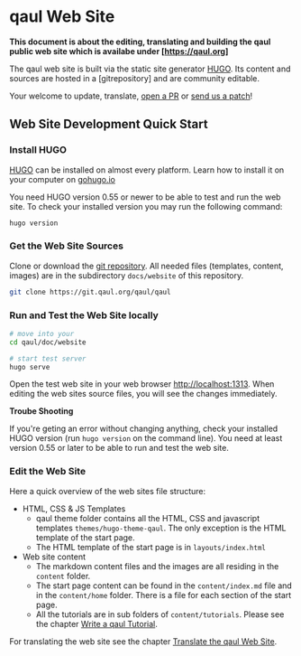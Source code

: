 # qaul Web Site

**This document is about the editing, translating and building the qaul public web site which is availabe under [https://qaul.org]**

The qaul web site is built via the static site generator [HUGO]. Its content and sources are hosted in a [gitrepository] and are community editable.

Your welcome to update, translate, [open a PR] or [send us a patch]!



## Web Site Development Quick Start
### Install HUGO

[HUGO] can be installed on almost every platform. 
Learn how to install it on your computer on [gohugo.io](https://gohugo.io/getting-started/installing#quick-install)

You need HUGO version 0.55 or newer to be able to test and run the web site.
To check your installed version you may run the following command:

```bash
hugo version
```


### Get the Web Site Sources 

Clone or download the [git repository](https://git.qaul.org/qaul/qaul). All needed files (templates, content, images) are in the subdirectory `docs/website` of this repository.

```bash
git clone https://git.qaul.org/qaul/qaul
```


### Run and Test the Web Site locally

```bash
# move into your 
cd qaul/doc/website

# start test server
hugo serve
```
Open the test web site in your web browser [http://localhost:1313](http://localhost:1313). When editing the web sites source files, you will see the changes immediately.


**Troube Shooting**

If you're geting an error without changing anything, check your installed HUGO version (run `hugo version` on the command line). You need at least version 0.55 or later to be able to run and test the web site.


### Edit the Web Site

Here a quick overview of the web sites file structure:

* HTML, CSS & JS Templates
  * qaul theme folder contains all the HTML, CSS and javascript templates `themes/hugo-theme-qaul`. The only exception is the HTML template of the start page.
  * The HTML template of the start page is in `layouts/index.html`
* Web site content
  * The markdown content files and the images are all residing in the `content` folder.
  * The start page content can be found in the `content/index.md` file and in the `content/home` folder. There is a file for each section of the start page.
  * All the tutorials are in sub folders of `content/tutorials`. Please see the chapter [Write a qaul Tutorial](/website/tutorials.md).

For translating the web site see the chapter [Translate the qaul Web Site](/website/translate.md).


[https://qaul.org]: https://qaul.org
[HUGO]: https://gohugo.io/
[git repository]: https://git.qaul.org/qaul/qaul/
[open a PR]: /social/contributions.html#submitting-a-pr
[send us a patch]: /social/contributions.html#submitting-an-e-mail-patch
